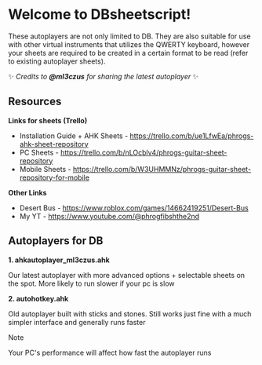 # Welcome to DBsheetscript!
These autoplayers are not only limited to DB. They are also suitable for use with other virtual instruments that utilizes the QWERTY keyboard, however your sheets are required to be created in a certain format to be read (refer to existing autoplayer sheets).

✨ _Credits to **@ml3czus** for sharing the latest autoplayer_ ✨

## Resources
**Links for sheets (Trello)**
- Installation Guide + AHK Sheets - https://trello.com/b/ue1LfwEa/phrogs-ahk-sheet-repository
- PC Sheets - https://trello.com/b/nLOcblv4/phrogs-guitar-sheet-repository
- Mobile Sheets - https://trello.com/b/W3UHMMNz/phrogs-guitar-sheet-repository-for-mobile

**Other Links**
- Desert Bus - https://www.roblox.com/games/14662419251/Desert-Bus
- My YT - https://www.youtube.com/@phrogfibshthe2nd

## Autoplayers for DB
**1. ahkautoplayer_ml3czus.ahk** 

Our latest autoplayer with more advanced options + selectable sheets on the spot. More likely to run slower if your pc is slow
    
**2. autohotkey.ahk**

Old autoplayer built with sticks and stones. Still works just fine with a much simpler interface and generally runs faster

> [!NOTE]
> Your PC's performance will affect how fast the autoplayer runs
